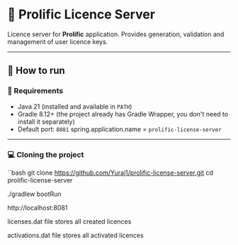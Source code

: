 # 📜 Prolific Licence Server

Licence server for **Prolific** application. Provides generation, validation and management of user licence keys.

---

## 🚀 How to run

### 🧾 Requirements

- Java 21 (installed and available in `PATH`)
- Gradle 8.12+ (the project already has Gradle Wrapper, you don't need to install it separately)
- Default port: `8081`
  spring.application.name = `prolific-license-server`
---

### 💻 Cloning the project

``bash
git clone https://github.com/Yuraj1/prolific-license-server.git
cd prolific-license-server


./gradlew bootRun

http://localhost:8081


licenses.dat file stores all created licences 

activations.dat file stores all activated licences